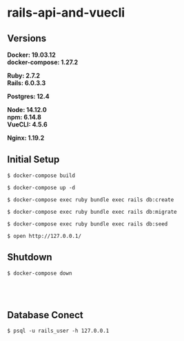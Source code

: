 # rails-api-and-vuecli

## Versions
**Docker: 19.03.12**  
**docker-compose: 1.27.2**  

**Ruby: 2.7.2**  
**Rails: 6.0.3.3**  

**Postgres: 12.4**  

**Node: 14.12.0**  
**npm: 6.14.8**  
**VueCLI: 4.5.6**  

**Nginx: 1.19.2**  


## Initial Setup

```
$ docker-compose build

$ docker-compose up -d

$ docker-compose exec ruby bundle exec rails db:create

$ docker-compose exec ruby bundle exec rails db:migrate

$ docker-compose exec ruby bundle exec rails db:seed

$ open http://127.0.0.1/
```

## Shutdown

```
$ docker-compose down
```

<br>
<br>

## Database Conect

```
$ psql -u rails_user -h 127.0.0.1
```
